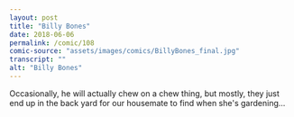 ```yaml
---
layout: post
title: "Billy Bones"
date: 2018-06-06
permalink: /comic/108
comic-source: "assets/images/comics/BillyBones_final.jpg"
transcript: ""
alt: "Billy Bones"
---
```


Occasionally, he will actually chew on a chew thing, but mostly, they just end up in the back yard for our housemate to find when she's gardening...
